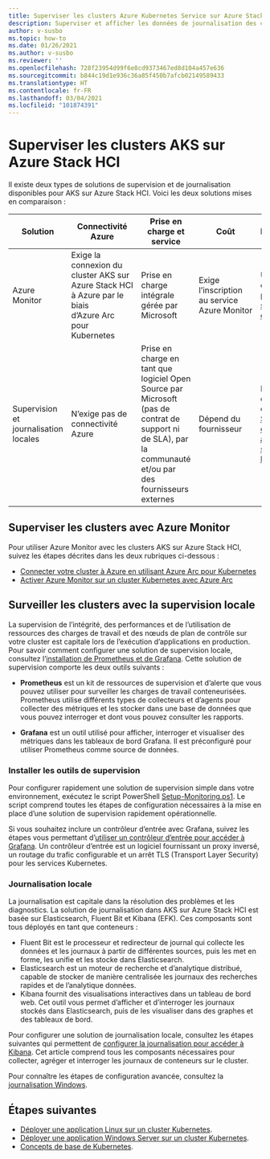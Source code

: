 ```yaml
---
title: Superviser les clusters Azure Kubernetes Service sur Azure Stack HCI
description: Superviser et afficher les données de journalisation des clusters Azure Kubernetes Service sur Azure Stack HCI
author: v-susbo
ms.topic: how-to
ms.date: 01/26/2021
ms.author: v-susbo
ms.reviewer: ''
ms.openlocfilehash: 728f23954d99f6e8cd9373467ed8d104a457e636
ms.sourcegitcommit: b844c19d1e936c36a85f450b7afcb02149589433
ms.translationtype: HT
ms.contentlocale: fr-FR
ms.lasthandoff: 03/04/2021
ms.locfileid: "101874391"
---
```

# <a name="monitor-aks-on-azure-stack-hci-clusters"></a>Superviser les clusters AKS sur Azure Stack HCI

Il existe deux types de solutions de supervision et de journalisation disponibles pour AKS sur Azure Stack HCI. Voici les deux solutions mises en comparaison : 

| Solution  | Connectivité Azure  | Prise en charge et service  | Coût | Déploiement |
| ------- |  ------------  | ---------  | --------------  | ---------------- |
| Azure Monitor | Exige la connexion du cluster AKS sur Azure Stack HCI à Azure par le biais d’Azure Arc pour Kubernetes | Prise en charge intégrale gérée par Microsoft | Exige l’inscription au service Azure Monitor |  Utilisation d’Azure Arc pour la [supervision des clusters](#monitor-clusters-using-azure-monitor) |
| Supervision et journalisation locales | N’exige pas de connectivité Azure | Prise en charge en tant que logiciel Open Source par Microsoft (pas de contrat de support ni de SLA), par la communauté et/ou par des fournisseurs externes  | Dépend du fournisseur | Piloté par les clients, consultez [Surveiller les clusters avec la supervision locale](#monitor-clusters-using-on-premises-monitoring) |

## <a name="monitor-clusters-using-azure-monitor"></a>Superviser les clusters avec Azure Monitor
Pour utiliser Azure Monitor avec les clusters AKS sur Azure Stack HCI, suivez les étapes décrites dans les deux rubriques ci-dessous : 

- [Connecter votre cluster à Azure en utilisant Azure Arc pour Kubernetes](./connect-to-arc.md)  
- [Activer Azure Monitor sur un cluster Kubernetes avec Azure Arc](https://docs.microsoft.com/azure/azure-monitor/insights/container-insights-enable-arc-enabled-clusters) 

## <a name="monitor-clusters-using-on-premises-monitoring"></a>Surveiller les clusters avec la supervision locale

La supervision de l’intégrité, des performances et de l’utilisation de ressources des charges de travail et des nœuds de plan de contrôle sur votre cluster est capitale lors de l’exécution d’applications en production. Pour savoir comment configurer une solution de supervision locale, consultez l’[installation de Prometheus et de Grafana](https://github.com/microsoft/AKS-HCI-Apps/tree/main/Monitoring). Cette solution de supervision comporte les deux outils suivants : 

- **Prometheus** est un kit de ressources de supervision et d’alerte que vous pouvez utiliser pour surveiller les charges de travail conteneurisées. Prometheus utilise différents types de collecteurs et d’agents pour collecter des métriques et les stocker dans une base de données que vous pouvez interroger et dont vous pouvez consulter les rapports. 

- **Grafana** est un outil utilisé pour afficher, interroger et visualiser des métriques dans les tableaux de bord Grafana. Il est préconfiguré pour utiliser Prometheus comme source de données. 

### <a name="install-monitoring-tools"></a>Installer les outils de supervision

Pour configurer rapidement une solution de supervision simple dans votre environnement, exécutez le script PowerShell [Setup-Monitoring.ps1](https://github.com/microsoft/AKS-HCI-Apps/tree/main/Monitoring#easy-steps-to-setup-monitoring-to-use-local-port-forward-to-access-grafana). Le script comprend toutes les étapes de configuration nécessaires à la mise en place d’une solution de supervision rapidement opérationnelle. 

Si vous souhaitez inclure un contrôleur d’entrée avec Grafana, suivez les étapes vous permettant d’[utiliser un contrôleur d’entrée pour accéder à Grafana](https://github.com/microsoft/AKS-HCI-Apps/tree/main/Monitoring#detailed-steps-to-setup-monitoring-to-use-ingress-controller-to-access-grafana). Un contrôleur d’entrée est un logiciel fournissant un proxy inversé, un routage du trafic configurable et un arrêt TLS (Transport Layer Security) pour les services Kubernetes.

### <a name="on-premises-logging"></a>Journalisation locale

La journalisation est capitale dans la résolution des problèmes et les diagnostics. La solution de journalisation dans AKS sur Azure Stack HCI est basée sur Elasticsearch, Fluent Bit et Kibana (EFK). Ces composants sont tous déployés en tant que conteneurs : 

- Fluent Bit est le processeur et redirecteur de journal qui collecte les données et les journaux à partir de différentes sources, puis les met en forme, les unifie et les stocke dans Elasticsearch. 
- Elasticsearch est un moteur de recherche et d’analytique distribué, capable de stocker de manière centralisée les journaux des recherches rapides et de l’analytique données.  
- Kibana fournit des visualisations interactives dans un tableau de bord web. Cet outil vous permet d’afficher et d’interroger les journaux stockés dans Elasticsearch, puis de les visualiser dans des graphes et des tableaux de bord.

Pour configurer une solution de journalisation locale, consultez les étapes suivantes qui permettent de [configurer la journalisation pour accéder à Kibana](https://github.com/microsoft/AKS-HCI-Apps/tree/main/Logging#easy-steps-to-setup-logging-to-use-local-port-forward-to-access-kibana). Cet article comprend tous les composants nécessaires pour collecter, agréger et interroger les journaux de conteneurs sur le cluster. 

Pour connaître les étapes de configuration avancée, consultez la [journalisation Windows](https://github.com/microsoft/AKS-HCI-Apps/tree/main/Logging#detailed-steps-to-setup-logging).

## <a name="next-steps"></a>Étapes suivantes

- [Déployer une application Linux sur un cluster Kubernetes](./deploy-linux-application.md).
- [Déployer une application Windows Server sur un cluster Kubernetes](./deploy-windows-application.md).
- [Concepts de base de Kubernetes](kubernetes-concepts.md).